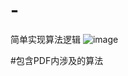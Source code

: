 # -
简单实现算法逻辑
![image](https://github.com/user-attachments/assets/94346ef3-9c01-41dd-85d8-e8357867fb03)

#包含PDF内涉及的算法
